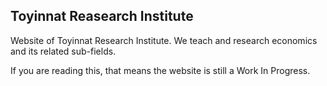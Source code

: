 ## Toyinnat Reasearch Institute

Website of Toyinnat Research Institute. We teach and research economics
and its related sub-fields.

If you are reading this, that means the website is still a Work In Progress.
